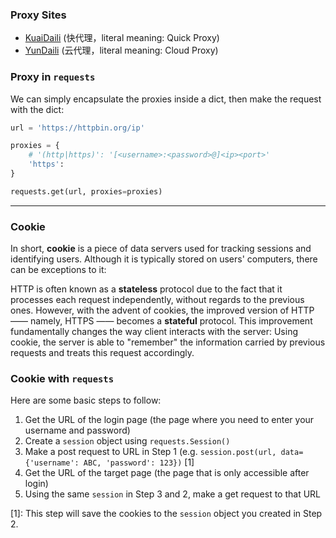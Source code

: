 ### Proxy Sites
- [KuaiDaili](https://www.kuaidaili.com/free/) (快代理，literal meaning: Quick Proxy)
- [YunDaili](http://www.ip3366.net/) (云代理，literal meaning: Cloud Proxy)


### Proxy in `requests`

We can simply encapsulate the proxies inside a dict, then make the request with the dict:
```python
url = 'https://httpbin.org/ip'

proxies = {
    # '(http|https)': '[<username>:<password>@]<ip><port>'
    'https': 
}

requests.get(url, proxies=proxies)
```

---

### Cookie
In short, **cookie** is a piece of data servers used for tracking sessions and identifying users. Although it is typically stored on users' computers, there can be exceptions to it: 

HTTP is often known as a **stateless** protocol due to the fact that it processes each request independently, without regards to the previous ones. However, with the advent of cookies, the improved version of HTTP —— namely, HTTPS —— becomes a **stateful** protocol. This improvement fundamentally changes the way client interacts with the server: Using cookie, the server is able to "remember" the information carried by previous requests and treats this request accordingly.

### Cookie with `requests`

Here are some basic steps to follow:
1. Get the URL of the login page (the page where you need to enter your username and password)
2. Create a `session` object using `requests.Session()`
3. Make a post request to URL in Step 1 (e.g. `session.post(url, data={'username': ABC, 'password': 123})` [1]
4. Get the URL of the target page (the page that is only accessible after login)
5. Using the same `session` in Step 3 and 2, make a get request to that URL

[1]: This step will save the cookies to the `session` object you created in Step 2.
